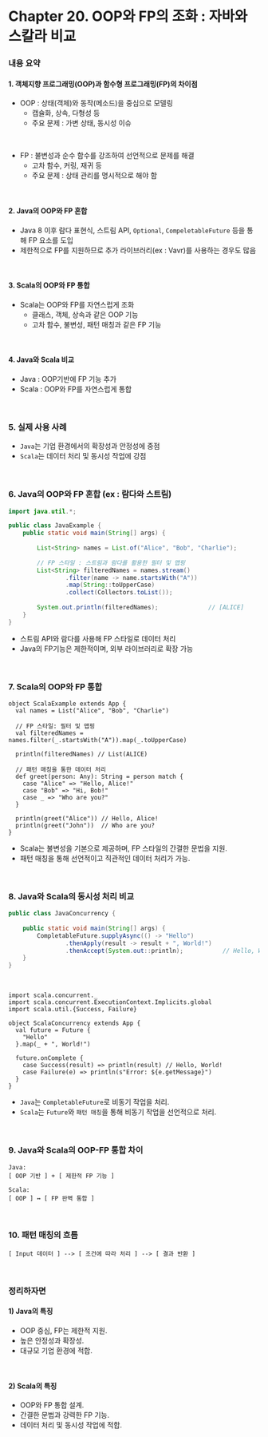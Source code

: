 # Chapter 20. OOP와 FP의 조화 : 자바와 스칼라 비교

### 내용 요약 <br>
#### 1. 객체지향 프로그래밍(OOP)과 함수형 프로그래밍(FP)의 차이점
- OOP : 상태(객체)와 동작(메소드)을 중심으로 모델링
    - 캡슐화, 상속, 다형성 등
    - 주요 문제 : 가변 상태, 동시성 이슈

<br>

- FP : 불변성과 순수 함수를 강조하여 선언적으로 문제를 해결
    - 고차 함수, 커링, 재귀 등
    - 주요 문제 : 상태 관리를 명시적으로 해야 함

<br>

#### 2. Java의 OOP와 FP 혼합
- Java 8 이후 람다 표현식, 스트림 API, `Optional`, `CompeletableFuture` 등을 통해 FP 요소를 도입
- 제한적으로 FP를 지원하므로 추가 라이브러리(ex : Vavr)를 사용하는 경우도 많음

<br>

#### 3. Scala의 OOP와 FP 통합
- Scala는 OOP와 FP를 자연스럽게 조화
    - 클래스, 객체, 상속과 같은 OOP 기능
    - 고차 함수, 불변성, 패턴 매칭과 같은 FP 기능

<br>

#### 4. Java와 Scala 비교
- Java : OOP기반에 FP 기능 추가
- Scala : OOP와 FP를 자연스럽게 통합

<br>

### 5. 실제 사용 사례
- `Java`는 기업 환경에서의 확장성과 안정성에 중점
- `Scala`는 데이터 처리 및 동시성 작업에 강점

<br>

### 6. Java의 OOP와 FP 혼합 (ex : 람다와 스트림)
```java
import java.util.*;

public class JavaExample {
    public static void main(String[] args) {
        
        List<String> names = List.of("Alice", "Bob", "Charlie");
        
        // FP 스타일 : 스트림과 람다를 활용한 필터 및 맵핑
        List<String> filteredNames = names.stream()
                .filter(name -> name.startsWith("A"))
                .map(String::toUpperCase)
                .collect(Collectors.toList());
        
        System.out.println(filteredNames);              // [ALICE]
    }
}
```
- 스트림 API와 람다를 사용해 FP 스타일로 데이터 처리
- Java의 FP기능은 제한적이며, 외부 라이브러리로 확장 가능

<br>

### 7. Scala의 OOP와 FP 통합
```text
object ScalaExample extends App {
  val names = List("Alice", "Bob", "Charlie")

  // FP 스타일: 필터 및 맵핑
  val filteredNames = names.filter(_.startsWith("A")).map(_.toUpperCase)

  println(filteredNames) // List(ALICE)

  // 패턴 매칭을 통한 데이터 처리
  def greet(person: Any): String = person match {
    case "Alice" => "Hello, Alice!"
    case "Bob" => "Hi, Bob!"
    case _ => "Who are you?"
  }

  println(greet("Alice")) // Hello, Alice!
  println(greet("John"))  // Who are you?
}
```
- Scala는 불변성을 기본으로 제공하며, FP 스타일의 간결한 문법을 지원.
- 패턴 매칭을 통해 선언적이고 직관적인 데이터 처리가 가능.

<br>


### 8. Java와 Scala의 동시성 처리 비교
```java
public class JavaConcurrency {
    
    public static void main(String[] args) {
        CompletableFuture.supplyAsync(() -> "Hello")
                .thenApply(result -> result + ", World!")
                .thenAccept(System.out::println);           // Hello, World!
    }
}
```

<br>

```text
import scala.concurrent._
import scala.concurrent.ExecutionContext.Implicits.global
import scala.util.{Success, Failure}

object ScalaConcurrency extends App {
  val future = Future {
    "Hello"
  }.map(_ + ", World!")

  future.onComplete {
    case Success(result) => println(result) // Hello, World!
    case Failure(e) => println(s"Error: ${e.getMessage}")
  }
}
```
- `Java`는 `CompletableFuture`로 비동기 작업을 처리.
- `Scala`는 `Future`와 `패턴 매칭`을 통해 비동기 작업을 선언적으로 처리.

<br>


### 9. Java와 Scala의 OOP-FP 통합 차이
```text
Java:
[ OOP 기반 ] + [ 제한적 FP 기능 ]

Scala:
[ OOP ] ↔ [ FP 완벽 통합 ]
```

<br>

### 10. 패턴 매칭의 흐름
```text
[ Input 데이터 ] --> [ 조건에 따라 처리 ] --> [ 결과 반환 ]
```

<br>

### 정리하자면
#### 1) Java의 특징
- OOP 중심, FP는 제한적 지원.
- 높은 안정성과 확장성.
- 대규모 기업 환경에 적합.

<br>

#### 2) Scala의 특징
- OOP와 FP 통합 설계.
- 간결한 문법과 강력한 FP 기능.
- 데이터 처리 및 동시성 작업에 적합.